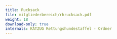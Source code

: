 ```yaml
---
title: Rucksack
file: mitgliederbereich/rhrucksack.pdf
weight: 18
download-only: true
internals: KATZUG Rettungshundestaffel - Ordner
---
```

